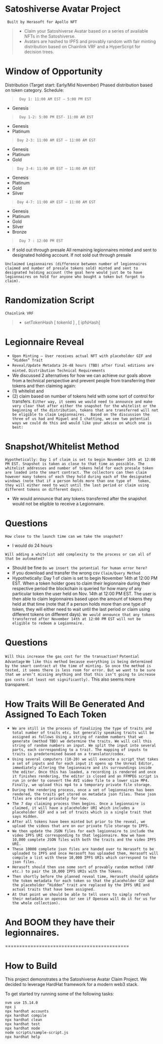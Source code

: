 # Satoshiverse Avatar Project
` Built by Herasoft for Apollo NFT` 
> - Claim your Satoshiverse Avatar based on a series of available NFTs in the Satoshiverse. 
> - Avatars are hashed to IPFS and provably random with fair minting distribution based on Chainlink VRF and a HyperScript for decision trees. 


# Window of Opportunity 
Distribution (Target start: Early/Mid November)
Phased distribution based on token category.
Schedule:
> ` Day 1: 11:00 AM EST – 5:00 PM EST`
- Genesis
> ` Day 1-2: 5:00 PM EST- 11:00 AM EST`
- Genesis
- Platinum
> ` Day 2-3: 11:00 AM EST – 11:00 AM EST `
- Genesis
- Platinum
- Gold
> `Day 3-4: 11:00 AM EST – 11:00 AM EST `
- Genesis
- Platinum
- Gold
- Silver
> `Day 4-7: 11:00 AM EST – 11:00 AM EST `
- Genesis
- Platinum
- Gold
- Silver
- Bronze
> ` Day 7 : 12:00 PM EST`
- If sold out through presale
All remaining legionnaires minted and sent to designated holding account.
If not sold out through presale

`Unclaimed Legionnaires (difference between number of legionnaires claimed and number of presale tokens sold) minted and sent to designated holding account (the goal here would just be to have legionnaires on hold for anyone who bought a token but forgot to claim).`


# Randomization Script 
` Chainlink VRF `
> - setTokenHash [ tokenId ] , [ ipfsHash]


# Legionnaire Reveal
- `Upon Minting – User receives actual NFT with placeholder GIF and “Hidden” Trait`
- `Reveal/Update Metadata 24-48 hours (TBD) after final editions are minted.`
`Distribution Technical Requirements`
- We discussed 2 alternatives for how we can achieve our goals above from a technical perspective and prevent people from transferring their tokens and then claiming again: 
- (1) whitelist and 
- (2) claim based on number of tokens held with some sort of control for transfers.
`Either way, it seems we would need to announce and make very clear that after either the snapshot for the whitelist or the beginning of the distribution, tokens that are transferred will not be eligible to claim Legionnaires.  Based on the discussion the three of us had and Miguel and I chatting, we see two potential ways we could do this and would like your advice on which one is best:`

# Snapshot/Whitelist Method
`Hypothetically: Day 1 of claim is set to begin November 14th at 12:00 PM EST. Snapshot is taken as close to that time as possible. The whitelist addresses and number of tokens held for each presale token are loaded into the smart contract. The collectors can then claim however many tokens of each they hold during each of the designated windows (note that if a person holds more than one type of 	token, they will either need to wait until the last period or claim using different tokens on different days). `
- We would announce that any tokens transferred after the snapshot would not be eligible to receive a Legionnaire.

# Questions
`How close to the launch time can we take the snapshot?`
- I would do 24 hours

`Will adding a whitelist add complexity to the process or can all of that be automated?`
- Should be fine
`Do we insert the potential for human error here?`
- If you download and transfer the wrong csv 
`Claim/Query Method`
- Hypothetically: Day 1 of claim is set to begin November 14th at 12:00 PM EST. When a token holder goes to claim their legionnaire during their respective period the blockchain is queried for how many of any particular token the user held on Nov. 14th at 12:00 PM EST. The user is then able to claim legionnaires based upon the amount of tokens they held at that time (note that if a person holds more than one type of token, they will either need to wait until the last period or claim using different tokens on different days).
`We would announce that any tokens transferred after November 14th at 12:00 PM EST will not be eligible to redeem a Legionnaire. `
# Questions
`Will this increase the gas cost for the transaction?`
`Potential Advantage`
`We like this method because everything is being determined by the smart contract at the time of minting. So once the method is tested, it seems there is less room for error. But we want to be sure that we aren’t missing anything and that this isn’t going to increase gas costs (at least not significantly).`
This also seems more transparent.
# How Traits Will Be Generated And Assigned To Each Token
- `We are still in the process of finalizing the type of traits and total number of traits etc, but generally speaking traits will be assigned as follows
Using a string of random numbers that we generate (method TBD) we determine the traits. We will call this string of random numbers an input. We split the input into several parts, each corresponding to a trait. The mapping of inputs to traits is predetermined based on a translator/codex. `
- `Using several computers (10-20) we will execute a script that takes a set of inputs and for each input it opens up the Unreal Editor, immediately altering the legionnaire and its surroundings inside the editor. Once this has loaded, a recording is rendered and once it finishes rendering, the editor is closed and an FFMPEG script is run in order to convert the AVI video file to a lower size MP4. Finally, we upload this mp4 to a temporary private file storage. `
- `During the rendering process, once a set of legionnaires has been rendered, the traits get stored on metadata json files. These json files are stored privately for now.`
- `The 7 day claiming process then begins. Once a legionnaire is claimed, it will have a placeholder URI which includes a placeholder GIF and a set of traits which is a single trait that says Hidden.`
- `After all tokens have been minted but prior to the reveal, we upload the videos that are on our private file storage to IPFS. `
- `We then update the JSON files for each legionnaire to include the video IPFS URI corresponding to that legionnaire. Now we have 10,000 complete JSON files with both the traits and the video IPFS URI.`
- `These 10000 complete json files are handed over to Herasoft to be uploaded to IPFS and once Herasoft has uploaded them, Herasoft will compile a list with these 10,000 IPFS URIs which correspond to the json files.`
- `Herasoft should then use some sort of provably random method (VRF etc.) to pair the 10,000 IPFS URIs with the Tokens. `
- `Then shortly before the planned reveal time, Herasoft should update the token metadata for each token so that the placeholder GIF and the placeholder “Hidden” trait are replaced by the IPFS URI and actual traits that have been assigned. `
- `At that point we should be able to tell users to simply refresh their metadata on opensea (or see if Opensea will do it for us for the whole collection). `

# And BOOM they have their legionnaires. 

============================================
# How to Build

This project demonstrates a the Satoshiverse Avatar Claim Project. We decided to leverage HardHat framework for a modern web3 stack.

To get started try running some of the following tasks:

```shell
nvm use 15.14.0
npx i
npx hardhat accounts
npx hardhat compile
npx hardhat clean
npx hardhat test
npx hardhat node
node scripts/sample-script.js
npx hardhat help
```

